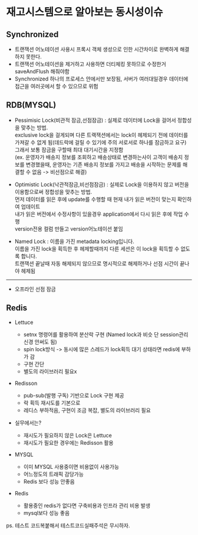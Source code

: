 # 재고시스템으로 알아보는 동시성이슈

## Synchronized
- 트랜잭션 어노테이션 사용시 프록시 객체 생성으로 인한 시간차이로 완벽하게 해결하지 못한다.
- 트랜잭션 어노테이션을 제거하고 사용하면 더티체킹 못하므로 수정한거 saveAndFlush 해줘야함
- Synchronized 하나의 프로세스 안에서만 보장됨, 서버가 여러대일경우 데이터에 접근을 여러곳에서
 할 수 있으므로 위험

## RDB(MYSQL)
- Pessimisic Lock(비관적 잠금,선점잠금) : 실제로 데이터에 Lock을 걸어서 정합성을 맞추는 방법.<br>
exclusive lock을 걸게되며 다른 트랙잭션에서는 lock이 헤제되기 전에 데이터를 가져갈 수 없게 됨(데드락에 걸릴 수 있기에 주의 서로서로 하나를 잠금하고 요구)<br>
그래서 보통 잠금을 구할때 최대 대기시간을 지정함<br>
  (ex. 운영자가 배송지 정보를 조회하고 배송상태로 변경하는사이 고객이 배송지 정보를
변경했을때, 운영자는 기존 배송지 정보를 가지고 배송을 시작하는 문제를 해결할 수 없음 -> 비선점으로 해결)

  
- Optimistic Lock(낙관적잠금,비선점잠금) : 실제로 Lock을 이용하지 않고 버전을 이용함으로써 정합성을 맞추는 방법.<br> 
먼저 데이터를 읽은 후에 update를 수행할 때 현재 내가 읽은 버전이 맞는지 확인하여 업데이트<br>
내가 읽은 버전에서 수정사항이 있을경우 application에서 다시 읽은 후에 작업 수행<br> 
version전용 컬럼 만들고 version어노테이션 붙임

- Named Lock : 이름을 가진 metadata locking입니다.<br>
이름을 가진 lock을 획득한 후 헤제할때까지 다른 세션은 이 lock을 획득할 수 없도록 합니다.<br>
트랜잭션 끝날때 자동 해제되지 않으므로 명시적으로 해제하거나 선점 시간이 끝나야 헤제됨

---
- 오프라인 선점 잠금
  

## Redis
- Lettuce
  - setnx 명령어를 활용하여 분산락 구현 (Named lock과 비슷 단 session관리 신경 안써도 됨)
  - spin lock방식 -> 동시에 많은 스레드가 lock획득 대기 상태라면 redis에 부하가 감
  - 구현 간단
  - 별도의 라이브러리 필요x
- Redisson
  - pub-sub(발행 구독) 기반으로 Lock 구현 제공
  - 락 획득 재시도를 기본으로
  - 레디스 부하적음, 구현이 조금 복잡, 별도의 라이브러리 필요
- 실무에서는?
  - 재시도가 필요하지 않은 Lock은 Lettuce
  - 재시도가 필요한 경우에는 Redisson 활용

- MYSQL
  - 이미 MYSQL 사용중이면 비용없이 사용가능
  - 어느정도의 트래픽 감당가능
  - Redis 보다 성능 안좋음
- Redis
  - 활용중인 redis가 없다면 구축비용과 인프라 관리 비용 발생
  - mysql보다 성능 좋음


ps. 테스트 코드복붙해서 테스트코드실패주석은 무시하자.
